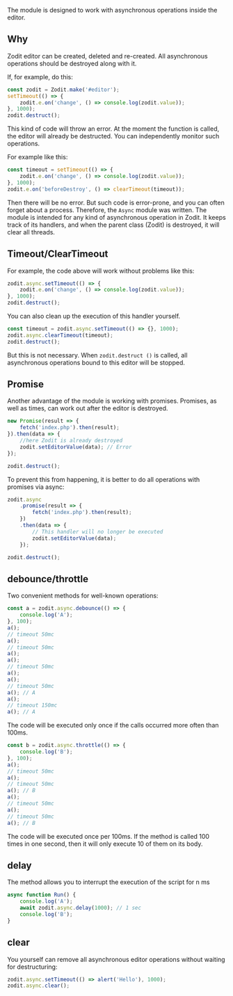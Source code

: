 The module is designed to work with asynchronous operations inside the editor.

## Why

Zodit editor can be created, deleted and re-created. All asynchronous operations should be destroyed along with it.

If, for example, do this:

```js
const zodit = Zodit.make('#editor');
setTimeout(() => {
	zodit.e.on('change', () => console.log(zodit.value));
}, 1000);
zodit.destruct();
```

This kind of code will throw an error. At the moment the function is called, the editor will already be destructed.
You can independently monitor such operations.

For example like this:

```js
const timeout = setTimeout(() => {
	zodit.e.on('change', () => console.log(zodit.value));
}, 1000);
zodit.e.on('beforeDestroy', () => clearTimeout(timeout));
```

Then there will be no error. But such code is error-prone, and you can often forget about a process.
Therefore, the `Async` module was written. The module is intended for any kind of asynchronous operation in Zodit.
It keeps track of its handlers, and when the parent class (Zodit) is destroyed, it will clear all threads.

## Timeout/ClearTimeout

For example, the code above will work without problems like this:

```js
zodit.async.setTimeout(() => {
	zodit.e.on('change', () => console.log(zodit.value));
}, 1000);
zodit.destruct();
```

You can also clean up the execution of this handler yourself.

```js
const timeout = zodit.async.setTimeout(() => {}, 1000);
zodit.async.clearTimeout(timeout);
zodit.destruct();
```

But this is not necessary. When `zodit.destruct ()` is called, all asynchronous operations bound to this editor will be stopped.

## Promise

Another advantage of the module is working with promises. Promises, as well as times, can work out after the editor is destroyed.

```js
new Promise(result => {
	fetch('index.php').then(result);
}).then(data => {
	//here Zodit is already destroyed
	zodit.setEditorValue(data); // Error
});

zodit.destruct();
```

To prevent this from happening, it is better to do all operations with promises via async:

```js
zodit.async
	.promise(result => {
		fetch('index.php').then(result);
	})
	.then(data => {
		// This handler will no longer be executed
		zodit.setEditorValue(data);
	});

zodit.destruct();
```

## debounce/throttle

Two convenient methods for well-known operations:

```js
const a = zodit.async.debounce(() => {
	console.log('A');
}, 100);
a();
// timeout 50mc
a();
// timeout 50mc
a();
a();
// timeout 50mc
a();
a();
// timeout 50mc
a(); // A
a();
// timeout 150mc
a(); // A
```

The code will be executed only once if the calls occurred more often than 100ms.

```js
const b = zodit.async.throttle(() => {
	console.log('B');
}, 100);
a();
// timeout 50mc
a();
// timeout 50mc
a(); // B
a();
// timeout 50mc
a();
// timeout 50mc
a(); // B
```

The code will be executed once per 100ms. If the method is called 100 times in one second, then it will only execute 10 of them on its body.

## delay

The method allows you to interrupt the execution of the script for n ms

```js
async function Run() {
	console.log('A');
	await zodit.async.delay(1000); // 1 sec
	console.log('B');
}
```

## clear

You yourself can remove all asynchronous editor operations without waiting for destructuring:

```js
zodit.async.setTimeout(() => alert('Hello'), 1000);
zodit.async.clear();
```
